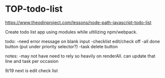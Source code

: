 # TOP-todo-list
https://www.theodinproject.com/lessons/node-path-javascript-todo-list

Create todo list app using modules while ultilizing npm/webpack. 


todo:
        -need error message on blank input
        -checklist edit/check off
        -all done button (put under priority selector?)
        -task delete button

notes:
        -may not have need to rely so heavily on renderAll. can update that line and task per occasion

9/19
        next is edit check list
